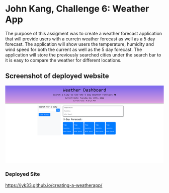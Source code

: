 # John Kang, Challenge 6: Weather App 
The purpose of this assigment was to create a weather forecast application that will provide users with a curretn weather forecast as well as a 5 day forecast. The application will show users the temperature, humidity and wind speed for both the current as well as the 5 day forecast. The application will store the previously searched cities under the search bar to it is easy to compare the weather for different locations. 

## Screenshot of deployed website 
 ![HW-3 Screenshot](./assets/img/Weather-Dashboard.png)

### Deployed Site 
https://jyk33.github.io/creating-a-weatherapp/